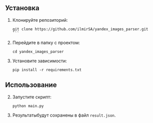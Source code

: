 ## Установка

1. Клонируйте репозиторий:

   `````
   git clone https://github.com/ilmirSA/yandex_images_parser.git
   ```

2. Перейдите в папку с проектом:

   ````
   cd yandex_images_parser
   ````

3. Установите зависимости:

   ````
   pip install -r requirements.txt
   ````

## Использование

2. Запустите скрипт:

   ````
   python main.py
   ````

3. Результатыбудут сохранены в файл `result.json`.



